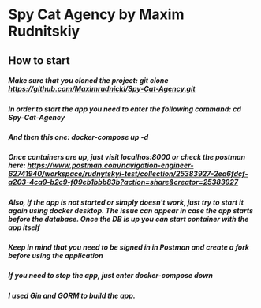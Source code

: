 # Spy Cat Agency by Maxim Rudnitskiy

## How to start

##### Make sure that you cloned the project: git clone https://github.com/Maximrudnicki/Spy-Cat-Agency.git 

##### In order to start the app you need to enter the following command: cd Spy-Cat-Agency 
##### And then this one: docker-compose up -d

##### Once containers are up, just visit localhos:8000 or check the postman here: https://www.postman.com/navigation-engineer-62741940/workspace/rudnytskyi-test/collection/25383927-2ea6fdcf-a203-4ca9-b2c9-f09eb1bbb83b?action=share&creator=25383927

##### Also, if the app is not started or simply doesn't work, just try to start it again using docker desktop. The issue can appear in case the app starts before the database. Once the DB is up you can start container with the app itself

##### Keep in mind that you need to be signed in in Postman and create a fork before using the application

##### If you need to stop the app, just enter docker-compose down

##### I used Gin and GORM to build the app.